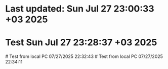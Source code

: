 # Last updated: Sun Jul 27 23:00:33 +03 2025
# Test Sun Jul 27 23:28:37 +03 2025
#   T e s t   f r o m   l o c a l   P C   0 7 / 2 7 / 2 0 2 5   2 2 : 3 2 : 4 3  
 # Test from local PC 07/27/2025 22:34:11
